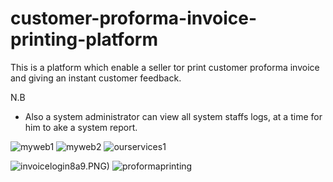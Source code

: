 # customer-proforma-invoice-printing-platform
This is a platform which enable a seller tor print customer proforma invoice and giving an instant customer feedback.

N.B
- Also a system administrator can view all system staffs logs, at a time for him to ake a system report.

![myweb1](https://user-images.githubusercontent.com/52234785/89179938-72259680-d599-11ea-9f77-00b81bf32a7c.PNG)
![myweb2](https://user-images.githubusercontent.com/52234785/89180113-c0d33080-d599-11ea-93c8-18f53e06d0ba.PNG)
![ourservices1](https://user-images.githubusercontent.com/52234785/89180223-ff68eb00-d599-11ea-995d-68b40b205919.PNG)

![invoicelogin](https://user-images.githubusercontent.com/52234785/89180587-bc5b4780-d59a-11ea-9013-051f5aa3f0ec.PNG)8a9.PNG)
![proformaprinting](https://user-images.githubusercontent.com/52234785/89180727-047a6a00-d59b-11ea-8765-e8fe3fe2614f.PNG)


